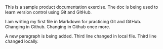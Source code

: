 This is a sample product documentation exercise. The doc is being used to learn version control using Git and GitHub.

I am writing my first file in Markdown for practicing Git and GitHub. Changing in Github. Changing in Github once more.

A new paragraph is being added. Third line changed in local file. Third line changed locally.
